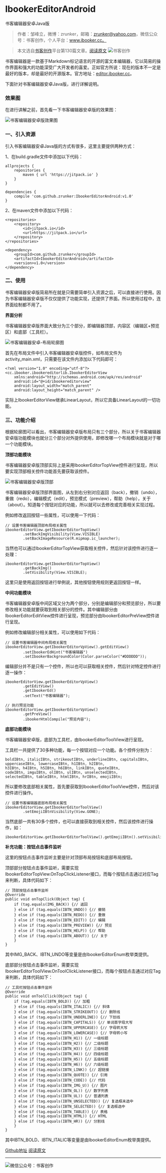 # IbookerEditorAndroid
书客编辑器安卓Java版

>作者：邹峰立，微博：zrunker，邮箱：zrunker@yahoo.com，微信公众号：书客创作，个人平台：www.ibooker.cc。

>本文选自[书客创作](www.ibooker.cc)平台第130篇文章。[阅读原文](http://www.ibooker.cc/article/130/detail)
![书客创作](http://www.ibookerfile.cc/upload/images/acontents/1_1519218464761acontentimage.jpg)

书客编辑器是一款基于Markdown标记语言的开源的富文本编辑器，它以简易的操作界面和强大的功能深受广大开发者的喜爱。正如官方所说：现在的版本不一定是最好的版本，却是最好的开源版本。官方地址：[editor.ibooker.cc](editor.ibooker.cc)。

下面针对书客编辑器安卓Java版，进行详解说明。

### 效果图

在进行讲解之前，首先看一下书客编辑器安卓版的效果图：

![书客编辑器安卓版效果图](http://www.ibookerfile.cc/upload/images/acontents/1_1519358019987acontentimage.gif)

### 一、引入资源

引入书客编辑器安卓Java版的方式有很多，这里主要提供两种方式：

1、在build.gradle文件中添加以下代码：
```
allprojects {
	repositories {
		maven { url 'https://jitpack.io' }
	}
}
```
```
dependencies {
	compile 'com.github.zrunker:IbookerEditorAndroid:v1.0'
}
```
2、在maven文件中添加以下代码：
```
<repositories>
	<repository>
		<id>jitpack.io</id>
		<url>https://jitpack.io</url>
	</repository>
</repositories>
```
```
<dependency>
	<groupId>com.github.zrunker</groupId>
	<artifactId>IbookerEditorAndroid</artifactId>
	<version>v1.0</version>
</dependency>
```

### 二、使用

书客编辑器安卓版简易所在就是只需要简单引入资源之后，可以直接进行使用。因为书客编辑器安卓版不仅仅提供了功能实现，还提供了界面。所以使用过程中，连界面绘制都不用了。

**界面分析**

书客编辑器安卓版界面大致分为三个部分，即编辑器顶部，内容区（编辑区+预览区）和底部（工具栏）。

![书客编辑器安卓-布局轮廓图](http://www.ibookerfile.cc/upload/images/acontents/1_1519357061065acontentimage.jpg)

首先在布局文件中引入书客编辑器安卓版控件，如布局文件为activity_main.xml，只需要在该文件内添加以下代码即可：

```
<?xml version="1.0" encoding="utf-8"?>
<cc.ibooker.ibookereditorlib.IbookerEditorView
    xmlns:android="http://schemas.android.com/apk/res/android"
    android:id="@+id/ibookereditorview"
    android:layout_width="match_parent"
    android:layout_height="match_parent" />
```
实际上IbookerEditorView继承LinearLayout，所以它具备LinearLayout的一切功能。

### 三、功能介绍

根据轮廓图可以看出，书客编辑器安卓版布局只有三个部分，所以关于书客编辑器安卓版功能模块也就分三个部分对外提供使用，即修改哪一个布局模块就是对于哪一个功能模块。

**顶部功能模块**

书客编辑器安卓版顶部实际上是采用IbookerEditorTopView控件进行呈现，所以要实现顶部相关控件功能首先要获取该控件。

![书客编辑器安卓版顶部](http://www.ibookerfile.cc/upload/images/acontents/1_1519360429393acontentimage.jpg)

书客编辑器安卓版顶部界面图，从左到右分别对应返回（back），撤销（undo），重做（redo），编辑模式（edit），预览模式（preview），帮助（help），关于（about）。知道每个按钮对应的功能，所以就可以去修改或完善相关实现过程。

例如修改返回按钮一些属性，可以使用一下代码：
```
// 设置书客编辑器顶部布局相关属性
ibookerEditorView.getIbookerEditorTopView()
        .setBackImgVisibility(View.VISIBLE)
        .setBackImageResource(R.mipmap.ic_launcher);
```

当然也可以通过IbookerEditorTopView获取相关控件，然后针对该控件进行逐一处理：
```
ibookerEditorView.getIbookerEditorTopView()
        .getBackImg()
        .setVisibility(View.VISIBLE);
```
这里只是使用返回按钮进行举例说，其他按钮使用规则更返回按钮一样。

**中间功能模块**

书客编辑器安卓版中间区域又分为两个部分，分别是编辑部分和预览部分，所以要修改相关功能就要获取到相关部分的控件。其中编辑部分由IbookerEditorEditView控件进行呈现，预览部分由IbookerEditorPreView控件进行呈现。

例如修改编辑部分相关属性，可以使用如下代码：
```
// 设置书客编辑器中间布局相关属性
ibookerEditorView.getIbookerEditorVpView().getEditView()
        .setIbookerEdHint("书客编辑器")
        .setIbookerBackgroundColor(Color.parseColor("#DDDDDD"));
```
编辑部分并不是只有一个控件，所以也可以获取相关控件，然后针对特定控件进行逐一操作：
```
ibookerEditorView.getIbookerEditorVpView()
        .getEditView()
        .getIbookerEd()
        .setText("书客编辑器");
```
```
// 执行预览功能
ibookerEditorView.getIbookerEditorVpView()
        .getPreView()
        .ibookerHtmlCompile("预览内容");
```
**底部功能模块**

书客编辑器安卓版，底部为工具栏，由IbookerEditorToolView进行呈现。

工具栏一共提供了30多种功能，每一个按钮对应一个功能。各个控件分别为：
```
boldIBtn, italicIBtn, strikeoutIBtn, underlineIBtn, capitalsIBtn, 
uppercaseIBtn, lowercaseIBtn, h1IBtn, h2IBtn, 
h3IBtn, h4IBtn, h5IBtn, h6IBtn, linkIBtn, quoteIBtn, 
codeIBtn, imguIBtn, olIBtn, ulIBtn, unselectedIBtn, 
selectedIBtn, tableIBtn, htmlIBtn, hrIBtn, emojiIBtn;
```
所以要修改底部相关属性，首先要获取到IbookerEditorToolView控件，然后对该控件进行操作。
```
// 设置书客编辑器底部布局相关属性
ibookerEditorView.getIbookerEditorToolView()
        .setEmojiIBtnVisibility(View.GONE);
```
当然底部一共有30多个控件，也可以直接获取到相关控件，然后该控件进行操作，如：
```
ibookerEditorView.getIbookerEditorToolView().getEmojiIBtn().setVisibility(View.GONE);
```

**补充功能：按钮点击事件监听**

这里的按钮点击事件监听主要是针对顶部布局按钮和底部布局按钮。

顶部部分按钮点击事件监听，需要实现IbookerEditorTopView.OnTopClickListener接口，而每个按钮点击通过对应Tag来判断，具体代码如下：

```
// 顶部按钮点击事件监听
@Override
public void onTopClick(Object tag) {
    if (tag.equals(IMG_BACK)) {// 返回
    } else if (tag.equals(IBTN_UNDO)) {// 撤销
    } else if (tag.equals(IBTN_REDO)) {// 重做
    } else if (tag.equals(IBTN_EDIT)) {// 编辑
    } else if (tag.equals(IBTN_PREVIEW)) {// 预览
    } else if (tag.equals(IBTN_HELP)) {// 帮助
    } else if (tag.equals(IBTN_ABOUT)) {// 关于
    }
}
```
其中IMG_BACK、IBTN_UNDO等变量是由IbookerEditorEnum枚举类提供。

底部部分按钮点击事件监听，需要实现IbookerEditorToolView.OnToolClickListener接口，而每个按钮点击通过对应Tag来判断，具体代码如下：

```
// 工具栏按钮点击事件监听
@Override
public void onToolClick(Object tag) {
    if (tag.equals(IBTN_BOLD)) {// 加粗
    } else if (tag.equals(IBTN_ITALIC)) {// 斜体
    } else if (tag.equals(IBTN_STRIKEOUT)) {// 删除线
    } else if (tag.equals(IBTN_UNDERLINE)) {// 下划线
    } else if (tag.equals(IBTN_CAPITALS)) {// 单词首字母大写
    } else if (tag.equals(IBTN_UPPERCASE)) {// 字母转大写
    } else if (tag.equals(IBTN_LOWERCASE)) {// 字母转小写
    } else if (tag.equals(IBTN_H1)) {// 一级标题
    } else if (tag.equals(IBTN_H2)) {// 二级标题
    } else if (tag.equals(IBTN_H3)) {// 三级标题
    } else if (tag.equals(IBTN_H4)) {// 四级标题
    } else if (tag.equals(IBTN_H5)) {// 五级标题
    } else if (tag.equals(IBTN_H6)) {// 六级标题
    } else if (tag.equals(IBTN_LINK)) {// 超链接
    } else if (tag.equals(IBTN_QUOTE)) {// 引用
    } else if (tag.equals(IBTN_CODE)) {// 代码
    } else if (tag.equals(IBTN_IMG_U)) {// 图片
    } else if (tag.equals(IBTN_OL)) {// 数字列表
    } else if (tag.equals(IBTN_UL)) {// 普通列表
    } else if (tag.equals(IBTN_UNSELECTED)) {// 复选框未选中
    } else if (tag.equals(IBTN_SELECTED)) {// 复选框选中
    } else if (tag.equals(IBTN_TABLE)) {// 表格
    } else if (tag.equals(IBTN_HTML)) {// HTML
    } else if (tag.equals(IBTN_HR)) {// 分割线
    }
}
```
其中IBTN_BOLD、IBTN_ITALIC等变量是由IbookerEditorEnum枚举类提供。

[Github地址](https://github.com/zrunker/IbookerEditorAndroid/)
[阅读原文](http://www.ibooker.cc/article/130/detail)

----------
![微信公众号：书客创作](http://www.ibookerfile.cc/upload/images/acontents/1_1519225707363acontentimage.jpg)
